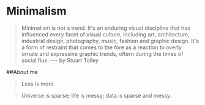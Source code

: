 # Minimalism
>  Minimalism is not a trend. It's an enduring visual discipline that has influenced every facet of visual culture, including art, architecture, industrial design, photography, music, fashion and graphic design. It's a form of restraint that comes to the fore as a reaction to overly ornate and expressive graphic trends, oftern during the times of social flux. 
--- by Stuart Tolley

##About me
> Less is more. 

> Universe is sparse; life is messy; data is sparse and messy. 
